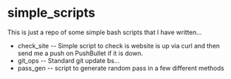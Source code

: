 # simple_scripts
This is just a repo of some simple bash scripts that I have written...

* check_site -- Simple script to check is website is up via curl and then send me a push on PushBullet if it is down.
* git_ops -- Standard git update bs...
* pass_gen -- script to generate random pass in a few different methods
